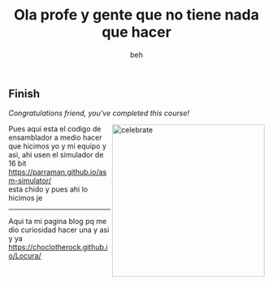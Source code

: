 <header>

<!--
  <<< Author notes: Course header >>>
  Include a 1280×640 image, course title in sentence case, and a concise description in emphasis.
  In your repository settings: enable template repository, add your 1280×640 social image, auto delete head branches.
  Add your open source license, GitHub uses MIT license.
-->

# Ola profe y gente que no tiene nada que hacer

beh

</header>

<!--
  <<< Author notes: Finish >>>
  Review what we learned, ask for feedback, provide next steps.
-->

## Finish

_Congratulations friend, you've completed this course!_

<img src=https://images.app.goo.gl/oGLkS96jGWPqto4B9 alt=celebrate width=300 align=right>

Pues aqui esta el codigo de ensamblador a medio hacer que hicimos yo y mi equipo y asi, ahi usen el simulador de 16 bit 
https://parraman.github.io/asm-simulator/  
esta chido y pues ahi lo hicimos je
<footer>

<!--
  <<< Author notes: Footer >>>
  Add a link to get support, GitHub status page, code of conduct, license link.
-->

---

Aqui ta mi pagina blog pq me dio curiosidad hacer una y asi y ya 
https://choclotherock.github.io/Locura/

</footer>
